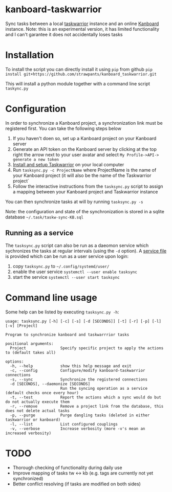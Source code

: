 # kanboard-taskwarrior
Sync tasks between a local [taskwarrior](https://taskwarrior.org) instance and an online [Kanboard](https://kanboard.org/) instance. 
Note: this is an experimental version, it has limited functionality and I can't garantee it does not accidentally loses tasks


# Installation
To install the script you can directly install it using `pip` from github
`pip install git+https://github.com/strawpants/kanboard_taskwarrior.git`

This will install a python module together with a command line script `taskync.py`

# Configuration
In order to synchronize a Kanboard project, a synchronization link must be registered first. You can take the following steps below
1. If you haven't doen so, set up a Kanboard project on your Kanboard server
2. Generate an API token on the Kanboard server by clicking at the top right the arrow next to your user avatar and select `My Profile->API-> generate a new token`
3. [Install and setup Taskwarrior](https://taskwarrior.org/docs/start/) on your local computer
4. Run `tasksync.py -c ProjectName` where ProjectName is the name of your Kanboard project (it will also be the name of the Taskwarrior project`
5. Follow the interactive instructions from the `tasksync.py` script to assign a mapping between your Kanboard project and Taskwarrior instance

You can then synchronize tasks at will by running `tasksync.py -s`

Note: the configuration and state of the synchronization is stored in a sqlite database `~/.task/taskw-sync-KB.sql`

## Running as a service
The `tasksync.py` script can also be run as a daeomon service which sychronizes the tasks at regular intervals (using the `-d` option). A [service file](tasksync.service) is provided which can be run as a user service upon login:
1. copy `tasksync.py` to `~/.config/systemd/user/` 
2. enable the user service `systemctl --user enable tasksync`
3. start the service `systemctl --user start tasksync`


# Command line usage
Some help can be listed by executing `tasksync.py -h`:

```
usage: tasksync.py [-h] [-c] [-s] [-d [SECONDS]] [-t] [-r] [-p] [-l] [-v] [Project]

Program to synchronize kanboard and taskwarrrior tasks

positional arguments:
  Project               Specify specific project to apply the actions to (default takes all)

options:
  -h, --help            show this help message and exit
  -c, --config          Configure/modify kanboard-taskwarrior connections
  -s, --sync            Synchronize the registered connections
  -d [SECONDS], --daemonize [SECONDS]
                        Run the syncing operation as a service (default checks once every hour)
  -t, --test            Report the actions which a sync would do but do not actually execute them
  -r, --remove          Remove a project link from the database, this does not delete actual tasks
  -p, --purge           Purge dangling tasks (deleted in either taskwarrior or kanboard)
  -l, --list            List configured couplings
  -v, --verbose         Increase verbosity (more -v's mean an increased verbosity)
```

# TODO
* Thorough checking of functionality during daily use
* Improve mapping of tasks tw <-> kb (e.g. tags are currently not yet synchronized)
* Better conflict resolving (if tasks are modified on both sides)

